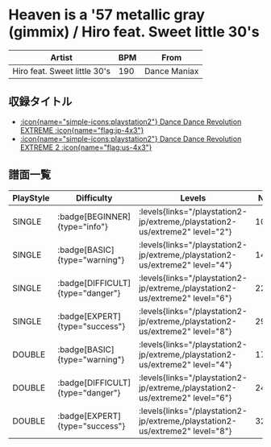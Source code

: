 # Heaven is a '57 metallic gray (gimmix) / Hiro feat. Sweet little 30's

|Artist|BPM|From|
|------|---|----|
|Hiro feat. Sweet little 30's|190|Dance Maniax|

## 収録タイトル

- [:icon{name="simple-icons:playstation2"} Dance Dance Revolution EXTREME :icon{name="flag:jp-4x3"}](/playstation2-jp/extreme)
- [:icon{name="simple-icons:playstation2"} Dance Dance Revolution EXTREME 2 :icon{name="flag:us-4x3"}](/playstation2-us/extreme2)

## 譜面一覧

|PlayStyle|Difficulty|Levels|Notes|Movie|
|---------|----------|------|-----|-----|
|SINGLE| :badge[BEGINNER]{type="info"}| :levels{links="/playstation2-jp/extreme,/playstation2-us/extreme2" level="2"}|108/0||
|SINGLE| :badge[BASIC]{type="warning"}| :levels{links="/playstation2-jp/extreme,/playstation2-us/extreme2" level="4"}|144/3||
|SINGLE| :badge[DIFFICULT]{type="danger"}| :levels{links="/playstation2-jp/extreme,/playstation2-us/extreme2" level="6"}|226/7||
|SINGLE| :badge[EXPERT]{type="success"}| :levels{links="/playstation2-jp/extreme,/playstation2-us/extreme2" level="8"}|299/19||
|DOUBLE| :badge[BASIC]{type="warning"}| :levels{links="/playstation2-jp/extreme,/playstation2-us/extreme2" level="4"}|173/2||
|DOUBLE| :badge[DIFFICULT]{type="danger"}| :levels{links="/playstation2-jp/extreme,/playstation2-us/extreme2" level="6"}|245/10||
|DOUBLE| :badge[EXPERT]{type="success"}| :levels{links="/playstation2-jp/extreme,/playstation2-us/extreme2" level="8"}|327/12||

